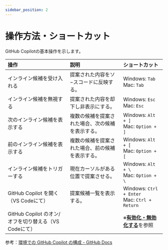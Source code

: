 ```yaml
---
sidebar_position: 2
---
```


# 操作方法・ショートカット

GitHub Copilotの基本操作を示します。

| 操作 | 説明 | ショートカット |
| :--- | :--- | :--- |
| インライン候補を受け入れる | 提案された内容をソ−スコードに反映する。 | Windows: `Tab` <br/> Mac: `Tab` |
| インライン候補を無視する | 提案された内容を却下し非表示にする。 | Windows: `Esc` <br/> Mac: `Esc` |
| 次のインライン候補を表示する | 複数の候補を提案された場合、次の候補を表示する。 | Windows: `Alt + ]` <br/> Mac: `Option + ]` |
| 前のインライン候補を表示する | 複数の候補を提案された場合、前の候補を表示する。 | Windows: `Alt + [` <br/> Mac: `Option + [` |
| インライン候補をトリガーする | 現在カーソルがある位置で提案させる。 | Windows: `Alt + \` <br/> Mac: `Option + \` |
| GitHub Copilot を開く（VS Codeにて） | 提案候補一覧を表示する。 | Windows: `Ctrl + Enter` <br/> Mac: `Ctrl + Return` |
| GitHub Copilot のオン/オフを切り替える（VS Codeにて） |  | ※[**有効化・無効化する**](./01_turning-on-off.md)を参照 |

参考：[環境での GitHub Copilot の構成 - GitHub Docs](https://docs.github.com/ja/copilot/configuring-github-copilot/configuring-github-copilot-in-your-environment?tool=vscode)
